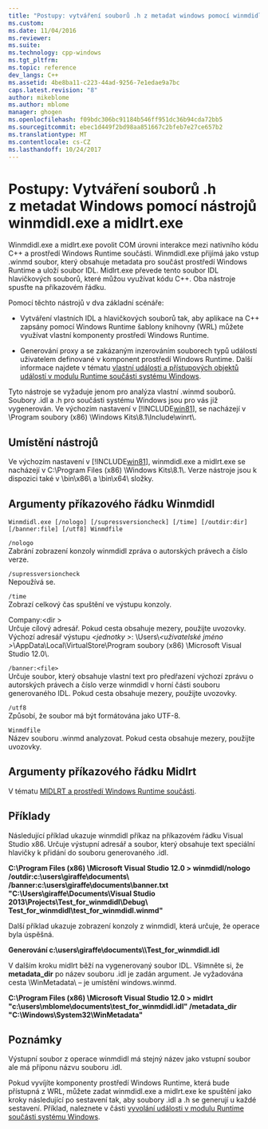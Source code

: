 ```yaml
---
title: "Postupy: vytváření souborů .h z metadat windows pomocí winmdidl.exe a midlrt.exe | Microsoft Docs"
ms.custom: 
ms.date: 11/04/2016
ms.reviewer: 
ms.suite: 
ms.technology: cpp-windows
ms.tgt_pltfrm: 
ms.topic: reference
dev_langs: C++
ms.assetid: 4be8ba11-c223-44ad-9256-7e1edae9a7bc
caps.latest.revision: "8"
author: mikeblome
ms.author: mblome
manager: ghogen
ms.openlocfilehash: f09bdc306bc91184b546ff951dc36b94cda72bb5
ms.sourcegitcommit: ebec1d449f2bd98aa851667c2bfeb7e27ce657b2
ms.translationtype: MT
ms.contentlocale: cs-CZ
ms.lasthandoff: 10/24/2017
---
```

# <a name="how-to-use-winmdidlexe-and-midlrtexe-to-create-h-files-from-windows-metadata"></a>Postupy: Vytváření souborů .h z metadat Windows pomocí nástrojů winmdidl.exe a midlrt.exe
Winmdidl.exe a midlrt.exe povolit COM úrovni interakce mezi nativního kódu C++ a prostředí Windows Runtime součásti. Winmdidl.exe přijímá jako vstup .winmd soubor, který obsahuje metadata pro součást prostředí Windows Runtime a uloží soubor IDL. Midlrt.exe převede tento soubor IDL hlavičkových souborů, které můžou využívat kódu C++. Oba nástroje spusťte na příkazovém řádku.  
  
 Pomocí těchto nástrojů v dva základní scénáře:  
  
-   Vytváření vlastních IDL a hlavičkových souborů tak, aby aplikace na C++ zapsány pomocí Windows Runtime šablony knihovny (WRL) můžete využívat vlastní komponenty prostředí Windows Runtime.  
  
-   Generování proxy a se zakázaným inzerováním souborech typů událostí uživatelem definované v komponent prostředí Windows Runtime. Další informace najdete v tématu [vlastní události a přístupových objektů událostí v modulu Runtime součásti systému Windows](/uwp/winrt-components/custom-events-and-event-accessors-in-windows-runtime-components).  
  
 Tyto nástroje se vyžaduje jenom pro analýza vlastní .winmd souborů. Soubory .idl a .h pro součásti systému Windows jsou pro vás již vygenerován. Ve výchozím nastavení v [!INCLUDE[win81](../misc/includes/win81_md.md)], se nacházejí v \Program soubory (x86) \Windows Kits\8.1\Include\winrt\\.  
  
## <a name="location-of-the-tools"></a>Umístění nástrojů  
 Ve výchozím nastavení v [!INCLUDE[win81](../misc/includes/win81_md.md)], winmdidl.exe a midlrt.exe se nacházejí v C:\Program Files (x86) \Windows Kits\8.1\\. Verze nástroje jsou k dispozici také v \bin\x86\ a \bin\x64\ složky.  
  
## <a name="winmdidl-command-line-arguments"></a>Argumenty příkazového řádku Winmdidl  
  
```  
Winmdidl.exe [/nologo] [/supressversioncheck] [/time] [/outdir:dir] [/banner:file] [/utf8] Winmdfile  
```  
  
 `/nologo`  
 Zabrání zobrazení konzoly winmdidl zpráva o autorských právech a číslo verze.  
  
 `/supressversioncheck`  
 Nepoužívá se.  
  
 `/time`  
 Zobrazí celkový čas spuštění ve výstupu konzoly.  
  
 Company:\<dir >  
 Určuje cílový adresář. Pokud cesta obsahuje mezery, použijte uvozovky. Výchozí adresář výstupu  *\<jednotky >*: \Users\\*\<uživatelské jméno >*\AppData\Local\VirtualStore\Program soubory (x86) \Microsoft Visual Studio 12.0\\.  
  
 `/banner:<file>`  
 Určuje soubor, který obsahuje vlastní text pro předřazení výchozí zprávu o autorských právech a číslo verze winmdidl v horní části souboru generovaného IDL. Pokud cesta obsahuje mezery, použijte uvozovky.  
  
 `/utf8`  
 Způsobí, že soubor má být formátována jako UTF-8.  
  
 `Winmdfile`  
 Název souboru .winmd analyzovat. Pokud cesta obsahuje mezery, použijte uvozovky.  
  
## <a name="midlrt-command-line-arguments"></a>Argumenty příkazového řádku Midlrt  
 V tématu [MIDLRT a prostředí Windows Runtime součásti](http://msdn.microsoft.com/library/windows/desktop/hh869900\(v=vs.85\).aspx).  
  
## <a name="examples"></a>Příklady  
 Následující příklad ukazuje winmdidl příkaz na příkazovém řádku Visual Studio x86. Určuje výstupní adresář a soubor, který obsahuje text speciální hlavičky k přidání do souboru generovaného .idl.  
  
 **C:\Program Files (x86) \Microsoft Visual Studio 12.0 > winmdidl/nologo /outdir:c:\users\giraffe\documents\ /banner:c:\users\giraffe\documents\banner.txt "C:\Users\giraffe\Documents\Visual Studio 2013\Projects\Test_for_winmdidl\Debug\ Test_for_winmdidl\test_for_winmdidl.winmd"**  
  
 Další příklad ukazuje zobrazení konzoly z winmdidl, která určuje, že operace byla úspěšná.  
  
 **Generování c:\users\giraffe\documents\\\Test_for_winmdidl.idl**  
  
 V dalším kroku midlrt běží na vygenerovaný soubor IDL. Všimněte si, že **metadata_dir** po název souboru .idl je zadán argument. Je vyžadována cesta \WinMetadata\ – je umístění windows.winmd.  
  
 **C:\Program Files (x86) \Microsoft Visual Studio 12.0 > midlrt "c:\users\mblome\documents\test_for_winmdidl.idl" /metadata_dir "C:\Windows\System32\WinMetadata"**  
  
## <a name="remarks"></a>Poznámky  
 Výstupní soubor z operace winmdidl má stejný název jako vstupní soubor ale má příponu názvu souboru .idl.  
  
 Pokud vyvíjíte komponenty prostředí Windows Runtime, která bude přístupná z WRL, můžete zadat winmdidl.exe a midlrt.exe ke spuštění jako kroky následující po sestavení tak, aby soubory .idl a .h se generují u každé sestavení. Příklad, naleznete v části [vyvolání události v modulu Runtime součásti systému Windows](/uwp/winrt-components/raising-events-in-windows-runtime-components).